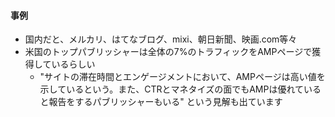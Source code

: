 #### 事例

* 国内だと、メルカリ、はてなブログ、mixi、朝日新聞、映画.com等々
* 米国のトップパブリッシャーは全体の7%のトラフィックをAMPページで獲得しているらしい
  * "サイトの滞在時間とエンゲージメントにおいて、AMPページは高い値を示しているという。また、CTRとマネタイズの面でもAMPは優れていると報告をするパブリッシャーもいる" という見解も出ています
